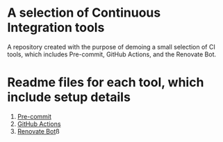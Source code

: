# A selection of Continuous Integration tools
A repository created with the purpose of demoing a small selection of CI tools, which includes Pre-commit, GitHub Actions, and the Renovate Bot.


# Readme files for each tool, which include setup details
1. [Pre-commit](docs/pre-commit.md)
2. [GitHub Actions](docs/github-actions.md)
3. [Renovate Bot](docs/renovate-bot.md)ß
